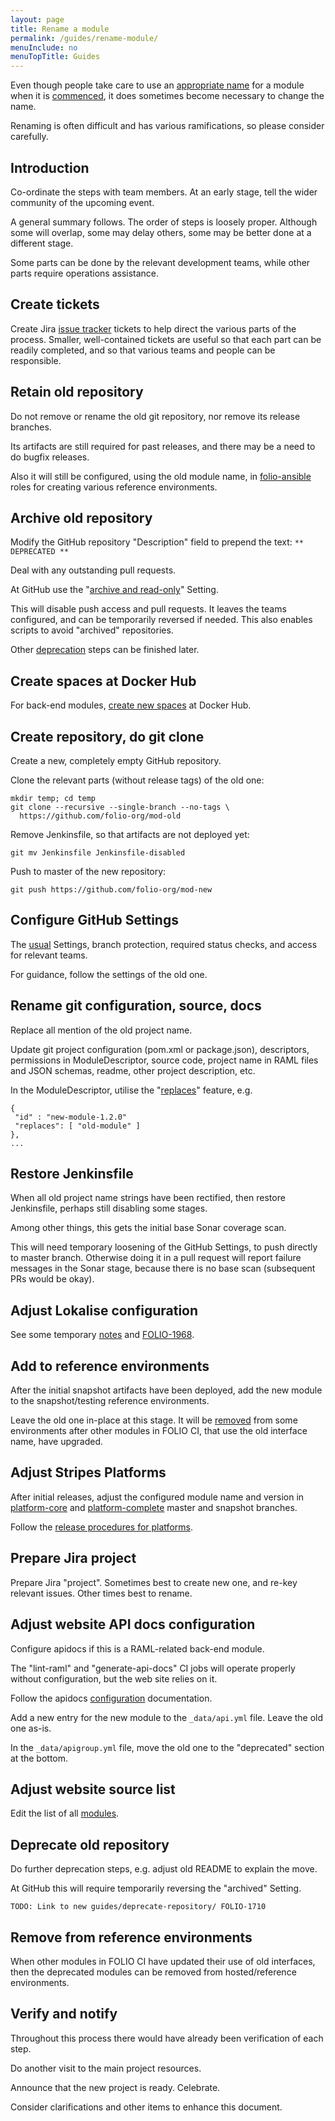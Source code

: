 ```yaml
---
layout: page
title: Rename a module
permalink: /guides/rename-module/
menuInclude: no
menuTopTitle: Guides
---
```


Even though people take care to use an [appropriate name](/guidelines/naming-conventions/#module-names) for a module when it is [commenced](/guidelines/create-new-repo/), it does sometimes become necessary to change the name.

Renaming is often difficult and has various ramifications, so please consider carefully.

## Introduction

Co-ordinate the steps with team members. At an early stage, tell the wider community of the upcoming event.

A general summary follows. The order of steps is loosely proper. Although some will overlap, some may delay others, some may be better done at a different stage.

Some parts can be done by the relevant development teams, while other parts require operations assistance.

## Create tickets

Create Jira [issue tracker](/guidelines/issue-tracker/) tickets to help direct the various parts of the process.
Smaller, well-contained tickets are useful so that each part can be readily completed, and so that various teams and people can be responsible.

## Retain old repository

Do not remove or rename the old git repository, nor remove its release branches.

Its artifacts are still required for past releases, and there may be a need to do bugfix releases.

Also it will still be configured, using the old module name, in [folio-ansible](https://github.com/folio-org/folio-ansible) roles for creating various reference environments.

## Archive old repository

Modify the GitHub repository "Description" field to prepend the text: `** DEPRECATED ** `

Deal with any outstanding pull requests.

At GitHub use the "[archive and read-only](https://help.github.com/en/articles/about-archiving-repositories)" Setting.

This will disable push access and pull requests.
It leaves the teams configured, and can be temporarily reversed if needed.
This also enables scripts to avoid "archived" repositories.

Other [deprecation](#deprecate-old-repository) steps can be finished later.

## Create spaces at Docker Hub

For back-end modules, [create new spaces](/download/artifacts/#docker-images) at Docker Hub.

## Create repository, do git clone

Create a new, completely empty GitHub repository.

Clone the relevant parts (without release tags) of the old one:

```
mkdir temp; cd temp
git clone --recursive --single-branch --no-tags \
  https://github.com/folio-org/mod-old
```

Remove Jenkinsfile, so that artifacts are not deployed yet:

```
git mv Jenkinsfile Jenkinsfile-disabled
```

Push to master of the new repository:

```
git push https://github.com/folio-org/mod-new
```

## Configure GitHub Settings

The [usual](/guidelines/create-new-repo/) Settings, branch protection, required status checks, and access for relevant teams.

For guidance, follow the settings of the old one.

## Rename git configuration, source, docs

Replace all mention of the old project name.

Update git project configuration (pom.xml or package.json), descriptors, permissions in ModuleDescriptor, source code, project name in RAML files and JSON schemas, readme, other project description, etc.

In the ModuleDescriptor, utilise the "[replaces](https://github.com/folio-org/okapi/blob/master/okapi-core/src/main/raml/ModuleDescriptor.json)" feature, e.g.

```
{
 "id" : "new-module-1.2.0"
 "replaces": [ "old-module" ]
},
...
```

## Restore Jenkinsfile

When all old project name strings have been rectified, then restore Jenkinsfile, perhaps still disabling some stages.

Among other things, this gets the initial base Sonar coverage scan.

This will need temporary loosening of the GitHub Settings, to push directly to master branch.
Otherwise doing it in a pull request will report failure messages in the Sonar stage, because there is no base scan (subsequent PRs would be okay).

## Adjust Lokalise configuration

See some temporary [notes](https://discuss.folio.org/t/renamed-the-vendor-app-to-organizations-app-and-the-consequences-for-translators/2397)
and [FOLIO-1968](https://issues.folio.org/browse/FOLIO-1968).

## Add to reference environments

After the initial snapshot artifacts have been deployed, add the new module to the snapshot/testing reference environments.

Leave the old one in-place at this stage. It will be [removed](#remove-from-reference-environments) from some environments after other modules in FOLIO CI, that use the old interface name, have upgraded.

## Adjust Stripes Platforms

After initial releases, adjust the configured module name and version in
[platform-core](https://github.com/folio-org/platform-core)
and
[platform-complete](https://github.com/folio-org/platform-complete)
master and snapshot branches.

Follow the [release procedures for platforms](/guidelines/release-procedures/#add-to-platforms).

## Prepare Jira project

Prepare Jira "project". Sometimes best to create new one, and re-key relevant issues. Other times best to rename.

## Adjust website API docs configuration

Configure apidocs if this is a RAML-related back-end module.

The "lint-raml" and "generate-api-docs" CI jobs will operate properly without configuration, but the web site relies on it.

Follow the apidocs [configuration](https://dev.folio.org/reference/api/#configure-api-docs) documentation.

Add a new entry for the new module to the `_data/api.yml` file. Leave the old one as-is.

In the `_data/apigroup.yml` file, move the old one to the "deprecated" section at the bottom.

## Adjust website source list

Edit the list of all [modules](/source-code/).

## Deprecate old repository

Do further deprecation steps, e.g. adjust old README to explain the move.

At GitHub this will require temporarily reversing the "archived" Setting.

```
TODO: Link to new guides/deprecate-repository/ FOLIO-1710
```

## Remove from reference environments

When other modules in FOLIO CI have updated their use of old interfaces, then the deprecated modules can be removed from hosted/reference environments.

## Verify and notify

Throughout this process there would have already been verification of each step.

Do another visit to the main project resources.

Announce that the new project is ready. Celebrate.

Consider clarifications and other items to enhance this document.

